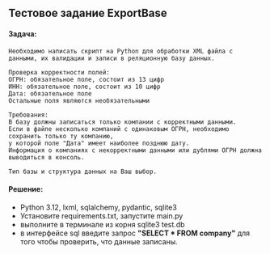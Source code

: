 ## Тестовое задание ExportBase

#### Задача:
    Необходимо написать скрипт на Python для обработки XML файла с данными, их валидации и записи в реляционную базу данных.

    Проверка корректности полей:
    ОГРН: обязательное поле, состоит из 13 цифр
    ИНН: обязательное поле, состоит из 10 цифр
    Дата: обязательное поле
    Остальные поля являются необязательными

    Требования:
    В базу должны записаться только компании с корректными данными. 
    Если в файле несколько компаний с одинаковым ОГРН, необходимо сохранить только ту компанию,
    у которой поле "Дата" имеет наиболее позднюю дату.
    Информация о компаниях с некорректными данными или дублями ОГРН должна выводиться в консоль.

    Тип базы и структура данных на Ваш выбор.

#### Решение:
+ Python 3.12, lxml, sqlalchemy, pydantic, sqlite3
+ Установите requirements.txt, запустите main.py
+ выполните в терминале из корня sqlite3 test.db
+ в интерфейсе sql введите запрос **"SELECT * FROM company"** для того чтобы проверить, что данные записаны.
